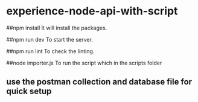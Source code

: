 # experience-node-api-with-script

##npm install
It will install the packages.

##npm run dev
To start the server.

##npm run lint
To check the linting.

##node importer.js
To run the script which in the scripts folder

## use the postman collection and database file for quick setup
